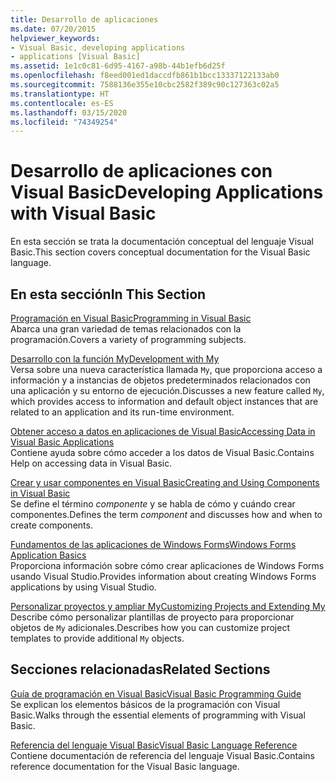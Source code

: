 ```yaml
---
title: Desarrollo de aplicaciones
ms.date: 07/20/2015
helpviewer_keywords:
- Visual Basic, developing applications
- applications [Visual Basic]
ms.assetid: 1e1c0c81-6d95-4167-a98b-44b1efb6d25f
ms.openlocfilehash: f8eed001ed1daccdfb861b1bcc13337122133ab0
ms.sourcegitcommit: 7588136e355e10cbc2582f389c90c127363c02a5
ms.translationtype: HT
ms.contentlocale: es-ES
ms.lasthandoff: 03/15/2020
ms.locfileid: "74349254"
---
```

# <a name="developing-applications-with-visual-basic"></a><span data-ttu-id="c27f6-102">Desarrollo de aplicaciones con Visual Basic</span><span class="sxs-lookup"><span data-stu-id="c27f6-102">Developing Applications with Visual Basic</span></span>

<span data-ttu-id="c27f6-103">En esta sección se trata la documentación conceptual del lenguaje Visual Basic.</span><span class="sxs-lookup"><span data-stu-id="c27f6-103">This section covers conceptual documentation for the Visual Basic language.</span></span>  
  
## <a name="in-this-section"></a><span data-ttu-id="c27f6-104">En esta sección</span><span class="sxs-lookup"><span data-stu-id="c27f6-104">In This Section</span></span>  

 [<span data-ttu-id="c27f6-105">Programación en Visual Basic</span><span class="sxs-lookup"><span data-stu-id="c27f6-105">Programming in Visual Basic</span></span>](../../visual-basic/developing-apps/programming/index.md)  
 <span data-ttu-id="c27f6-106">Abarca una gran variedad de temas relacionados con la programación.</span><span class="sxs-lookup"><span data-stu-id="c27f6-106">Covers a variety of programming subjects.</span></span>  
  
 [<span data-ttu-id="c27f6-107">Desarrollo con la función My</span><span class="sxs-lookup"><span data-stu-id="c27f6-107">Development with My</span></span>](../../visual-basic/developing-apps/development-with-my/index.md)  
 <span data-ttu-id="c27f6-108">Versa sobre una nueva característica llamada `My`, que proporciona acceso a información y a instancias de objetos predeterminados relacionados con una aplicación y su entorno de ejecución.</span><span class="sxs-lookup"><span data-stu-id="c27f6-108">Discusses a new feature called `My`, which provides access to information and default object instances that are related to an application and its run-time environment.</span></span>  
  
 [<span data-ttu-id="c27f6-109">Obtener acceso a datos en aplicaciones de Visual Basic</span><span class="sxs-lookup"><span data-stu-id="c27f6-109">Accessing Data in Visual Basic Applications</span></span>](../../visual-basic/developing-apps/accessing-data.md)  
 <span data-ttu-id="c27f6-110">Contiene ayuda sobre cómo acceder a los datos de Visual Basic.</span><span class="sxs-lookup"><span data-stu-id="c27f6-110">Contains Help on accessing data in Visual Basic.</span></span>  
  
 [<span data-ttu-id="c27f6-111">Crear y usar componentes en Visual Basic</span><span class="sxs-lookup"><span data-stu-id="c27f6-111">Creating and Using Components in Visual Basic</span></span>](../../visual-basic/developing-apps/creating-and-using-components.md)  
 <span data-ttu-id="c27f6-112">Se define el término *componente* y se habla de cómo y cuándo crear componentes.</span><span class="sxs-lookup"><span data-stu-id="c27f6-112">Defines the term *component* and discusses how and when to create components.</span></span>  
  
 [<span data-ttu-id="c27f6-113">Fundamentos de las aplicaciones de Windows Forms</span><span class="sxs-lookup"><span data-stu-id="c27f6-113">Windows Forms Application Basics</span></span>](../../visual-basic/developing-apps/windows-forms/index.md)  
 <span data-ttu-id="c27f6-114">Proporciona información sobre cómo crear aplicaciones de Windows Forms usando Visual Studio.</span><span class="sxs-lookup"><span data-stu-id="c27f6-114">Provides information about creating Windows Forms applications by using Visual Studio.</span></span>  
  
 [<span data-ttu-id="c27f6-115">Personalizar proyectos y ampliar My</span><span class="sxs-lookup"><span data-stu-id="c27f6-115">Customizing Projects and Extending My</span></span>](../../visual-basic/developing-apps/customizing-extending-my/index.md)  
 <span data-ttu-id="c27f6-116">Describe cómo personalizar plantillas de proyecto para proporcionar objetos de `My` adicionales.</span><span class="sxs-lookup"><span data-stu-id="c27f6-116">Describes how you can customize project templates to provide additional `My` objects.</span></span>  
  
## <a name="related-sections"></a><span data-ttu-id="c27f6-117">Secciones relacionadas</span><span class="sxs-lookup"><span data-stu-id="c27f6-117">Related Sections</span></span>  

 [<span data-ttu-id="c27f6-118">Guía de programación en Visual Basic</span><span class="sxs-lookup"><span data-stu-id="c27f6-118">Visual Basic Programming Guide</span></span>](../../visual-basic/programming-guide/index.md)  
 <span data-ttu-id="c27f6-119">Se explican los elementos básicos de la programación con Visual Basic.</span><span class="sxs-lookup"><span data-stu-id="c27f6-119">Walks through the essential elements of programming with Visual Basic.</span></span>  
  
 [<span data-ttu-id="c27f6-120">Referencia del lenguaje Visual Basic</span><span class="sxs-lookup"><span data-stu-id="c27f6-120">Visual Basic Language Reference</span></span>](../../visual-basic/language-reference/index.md)  
 <span data-ttu-id="c27f6-121">Contiene documentación de referencia del lenguaje Visual Basic.</span><span class="sxs-lookup"><span data-stu-id="c27f6-121">Contains reference documentation for the Visual Basic language.</span></span>
